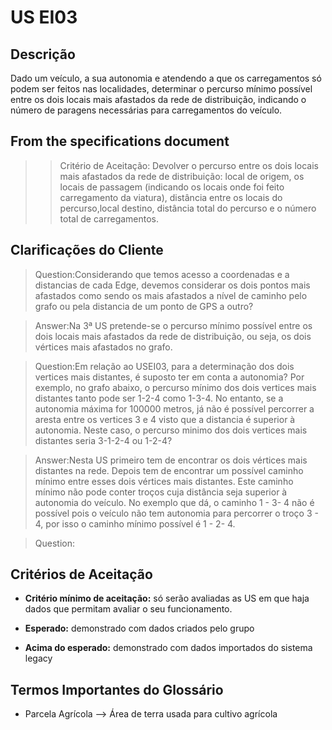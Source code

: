 # US EI03 

## Descrição

Dado um veículo, a sua autonomia e atendendo a que os carregamentos só podem ser feitos nas localidades, determinar o percurso mínimo possível entre os dois locais mais afastados da rede de distribuição, indicando o número de paragens necessárias para carregamentos do veículo. 
## From the specifications document

>>Critério de Aceitação: Devolver o percurso entre os dois locais mais afastados da rede de distribuição: local de origem, os locais de passagem (indicando os locais onde foi feito carregamento da viatura), distância entre os locais do percurso,local destino, distância total do percurso e o número total de carregamentos.


## Clarificações do Cliente 

>Question:Considerando que temos acesso a coordenadas e a distancias de cada Edge, devemos considerar os dois pontos mais afastados como sendo os mais afastados a nível de caminho pelo grafo ou pela distancia de um ponto de GPS a outro?

>Answer:Na 3ª US pretende-se o percurso mínimo possível entre os dois locais mais afastados da rede de distribuição, ou seja, os dois vértices mais afastados no grafo.


 >Question:Em relação ao USEI03, para a determinação dos dois vertices mais distantes, é suposto ter em conta a autonomia?
Por exemplo, no grafo abaixo, o percurso mínimo dos dois vertices mais distantes tanto pode ser 1-2-4 como 1-3-4. No entanto, se a autonomia máxima for 100000 metros, já não é possível percorrer a aresta entre os vertices 3 e 4 visto que a distancia é superior à autonomia.
Neste caso, o percurso minimo dos dois vertices mais distantes seria 3-1-2-4 ou 1-2-4?

>Answer:Nesta US primeiro tem de encontrar os dois vértices mais distantes na rede. Depois tem de encontrar um possível caminho mínimo entre esses dois vértices mais distantes. Este caminho mínimo não pode conter troços cuja distância seja superior à autonomia do veículo.
No exemplo que dá, o caminho 1 - 3- 4 não é possível pois o veículo não tem autonomia para percorrer o troço 3 - 4, por isso o caminho mínimo possível é 1 - 2- 4.

>Question:

## Critérios de Aceitação

- **Critério mínimo de aceitação:** só serão avaliadas as US em que haja dados que permitam avaliar o seu funcionamento.

- **Esperado:** demonstrado com dados criados pelo grupo

- **Acima do esperado:** demonstrado com dados importados do sistema legacy


## Termos Importantes do Glossário

- Parcela Agrícola —> Área de terra usada para cultivo agrícola




